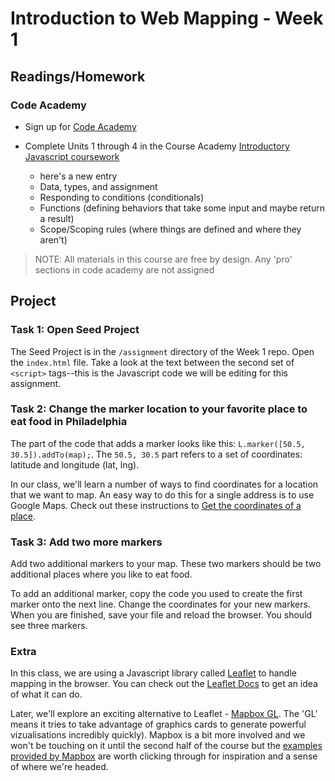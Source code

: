 # Introduction to Web Mapping - Week 1

## Readings/Homework

### Code Academy

- Sign up for [Code Academy](https://www.codecademy.com/)
- Complete Units 1 through 4 in the Course Academy [Introductory Javascript coursework](https://www.codecademy.com/learn/introduction-to-javascript)

  - here's a new entry
  - Data, types, and assignment
  - Responding to conditions (conditionals)
  - Functions (defining behaviors that take some input and maybe return a result)
  - Scope/Scoping rules (where things are defined and where they aren't)

> NOTE: All materials in this course are free by design. Any 'pro' sections in code academy are not assigned

## Project

### Task 1: Open Seed Project

The Seed Project is in the `/assignment` directory of the Week 1 repo. Open the `index.html` file. Take a look at the text between the second set of `<script>` tags--this is the Javascript code we will be editing for this assignment.

### Task 2: Change the marker location to your favorite place to eat food in Philadelphia

The part of the code that adds a marker looks like this: `L.marker([50.5, 30.5]).addTo(map);`. The `50.5, 30.5` part refers to a set of coordinates: latitude and longitude (lat, lng).

In our class, we'll learn a number of ways to find coordinates for a location that we want to map. An easy way to do this for a single address is to use Google Maps. Check out these instructions to [Get the coordinates of a place](https://support.google.com/maps/answer/18539?hl=en).

### Task 3: Add two more markers

Add two additional markers to your map. These two markers should be two additional places where you like to eat food.

To add an additional marker, copy the code you used to create the first marker onto the next line. Change the coordinates for your new markers. When you are finished, save your file and reload the browser. You should see three markers.

### Extra

In this class, we are using a Javascript library called [Leaflet](http://leafletjs.com/) to handle mapping in the browser. You can check out the [Leaflet Docs](http://leafletjs.com/reference.html) to get an idea of what it can do.

Later, we'll explore an exciting alternative to Leaflet - [Mapbox GL](https://www.mapbox.com/mapbox-gl-js/api/). The 'GL' means it tries to take advantage of graphics cards to generate powerful vizualisations incredibly quickly). Mapbox is a bit more involved and we won't be touching on it until the second half of the course but the [examples provided by Mapbox](https://www.mapbox.com/mapbox-gl-js/example/simple-map/) are worth clicking through for inspiration and a sense of where we're headed.

